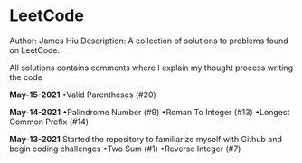 # LeetCode
Author: James Hiu
Description: 
A collection of solutions to problems found on LeetCode.

All solutions contains comments where I explain my thought process writing the code

**May-15-2021**
•Valid Parentheses (#20)

**May-14-2021**
•Palindrome Number (#9)
•Roman To Integer (#13)
•Longest Common Prefix (#14) 

**May-13-2021**
Started the repository to familiarize myself with Github and begin coding challenges
•Two Sum (#1)
•Reverse Integer (#7)
